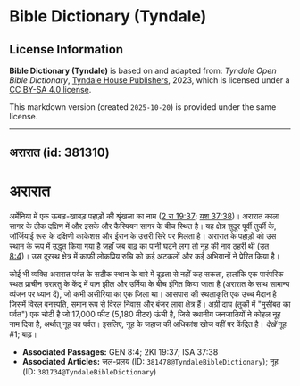 # Bible Dictionary (Tyndale)

## License Information

**Bible Dictionary (Tyndale)** is based on and adapted from: _Tyndale Open Bible Dictionary_, [Tyndale House Publishers](https://tyndaleopenresources.com/), 2023, which is licensed under a [CC BY-SA 4.0 license](https://creativecommons.org/licenses/by-sa/4.0/legalcode.en).

This markdown version (created `2025-10-20`) is provided under the same license.



--------------------------------

## अरारात (id: 381310)

अरारात
======

अर्मेनिया में एक ऊबड़\-खाबड़ पहाड़ों की श्रृंखला का नाम ([2 रा 19:37](https://ref.ly/2Kgs19:37); [यश 37:38](https://ref.ly/Isa37:38))। अरारात काला सागर के ठीक दक्षिण में और इसके और कैस्पियन सागर के बीच स्थित है। यह क्षेत्र सुदूर पूर्वी तुर्की के, जॉर्जियाई रूस के दक्षिणी काकेशस और ईरान के उत्तरी सिरे पर मिलता है। अरारात के पहाड़ों को उस स्थान के रूप में उद्धृत किया गया है जहाँ जब बाढ़ का पानी घटने लगा तो नूह की नाव ठहरी थी ([उत 8:4](https://ref.ly/Gen8:4))। उस दूरस्थ क्षेत्र में काफी लोकप्रिय रुचि को कई अटकलों और कई अभियानों ने प्रेरित किया है।

कोई भी व्यक्ति अरारात पर्वत के सटीक स्थान के बारे में दृढ़ता से नहीं कह सकता, हालांकि एक पारंपरिक स्थल प्राचीन उरारतु के केंद्र में वान झील और उर्मिया के बीच इंगित किया जाता है (अरारात के साथ सामान्य व्यंजन पर ध्यान दें), जो कभी असीरिया का एक जिला था। आसपास की स्थलाकृति एक उच्च मैदान है जिसमें विरल वनस्पति, समान रूप से विरल निवास और बंजर लावा क्षेत्र हैं। अग्री दाघ (तुर्की में "मुसीबत का पर्वत") एक चोटी है जो 17,000 फीट (5,180 मीटर) ऊंची है, जिसे स्थानीय जनजातियों ने कोहल नूह नाम दिया है, अर्थात् नूह का पर्वत। इसलिए, नूह के जहाज की अधिकांश खोज वहीं पर केंद्रित है। *देखें* नूह \#1; बाढ़।

* **Associated Passages:** GEN 8:4; 2KI 19:37; ISA 37:38
* **Associated Articles:** जल-प्रलय  (ID: `381478@TyndaleBibleDictionary`); नूह (ID: `381734@TyndaleBibleDictionary`)

